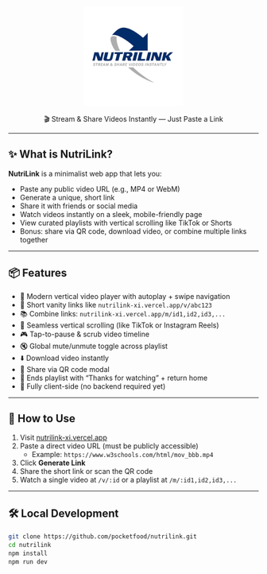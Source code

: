 <p align="center">
  <img src="public/nutrilink-logo.png" alt="NutriLink Logo" width="200" />
</p>

<p align="center">🎬 Stream & Share Videos Instantly — Just Paste a Link</p>

---

## ✨ What is NutriLink?

**NutriLink** is a minimalist web app that lets you:

- Paste any public video URL (e.g., MP4 or WebM)
- Generate a unique, short link
- Share it with friends or social media
- Watch videos instantly on a sleek, mobile-friendly page
- View curated playlists with vertical scrolling like TikTok or Shorts
- Bonus: share via QR code, download video, or combine multiple links together

---

## 📦 Features

- 📼 Modern vertical video player with autoplay + swipe navigation
- 🔗 Short vanity links like `nutrilink-xi.vercel.app/v/abc123`
- 📚 Combine links: `nutrilink-xi.vercel.app/m/id1,id2,id3,...`
- 🧭 Seamless vertical scrolling (like TikTok or Instagram Reels)
- 🎮 Tap-to-pause & scrub video timeline
- 🔇 Global mute/unmute toggle across playlist
- ⬇️ Download video instantly
- 📱 Share via QR code modal
- 🏁 Ends playlist with “Thanks for watching” + return home
- 💾 Fully client-side (no backend required yet)

---

## 🚀 How to Use

1. Visit [nutrilink-xi.vercel.app](https://nutrilink-xi.vercel.app)
2. Paste a direct video URL (must be publicly accessible)
   - Example: `https://www.w3schools.com/html/mov_bbb.mp4`
3. Click **Generate Link**
4. Share the short link or scan the QR code
5. Watch a single video at `/v/:id` or a playlist at `/m/:id1,id2,id3,...`

---

## 🛠 Local Development

```bash
git clone https://github.com/pocketfood/nutrilink.git
cd nutrilink
npm install
npm run dev
